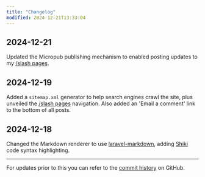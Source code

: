 ```yaml
---
title: "Changelog"
modified: 2024-12-21T13:33:04
---
```


## 2024-12-21

Updated the Micropub publishing mechanism to enabled posting updates to my [/slash pages](/slashes).

## 2024-12-19

Added a `sitemap.xml` generator to help search engines crawl the site, plus unveiled the [/slash pages](/slashes) navigation. Also added an 'Email a comment' link to the bottom of all posts.

## 2024-12-18

Changed the Markdown renderer to use [laravel-markdown](https://spatie.be/docs/laravel-markdown), adding [Shiki](https://github.com/shikijs/shiki) code syntax highlighting.

---

For updates prior to this you can refer to the [commit history](https://github.com/theprivateer/blog/commits/main/) on GitHub.